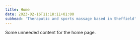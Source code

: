 ```yaml
---
title: Home
date: 2023-02-16T11:18:11+01:00
subhead: 'Theraputic and sports massage based in Sheffield'
---
```



Some unneeded content for the home page.